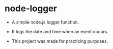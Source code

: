 # node-logger

- A simple node.js logger function.

- It logs the date and time when an event occurs.

- This project was made for practicing purposes.
